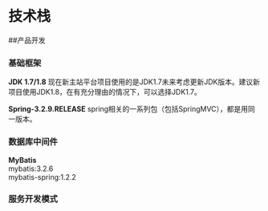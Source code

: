 # 技术栈
##产品开发
### 基础框架
**JDK 1.7/1.8** 
现在新主站平台项目使用的是JDK1.7未来考虑更新JDK版本。建议新项目使用JDK1.8，在有充分理由的情况下，可以选择JDK1.7。  

**Spring-3.2.9.RELEASE**
spring相关的一系列包（包括SpringMVC），都是用同一版本。

### 数据库中间件
**MyBatis**  
mybatis:3.2.6  
mybatis-spring:1.2.2

### 服务开发模式

